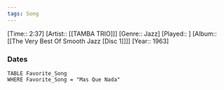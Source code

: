 ```yaml
---
tags: Song  
---
```

[Time:: 2:37]
[Artist:: [[TAMBA TRIO]]]
[Genre:: Jazz]
[Played:: ]
[Album:: [[The Very Best Of Smooth Jazz [Disc 1]]]]
[Year:: 1963]
### Dates
````dataview
TABLE Favorite_Song
WHERE Favorite_Song = "Mas Que Nada"
````